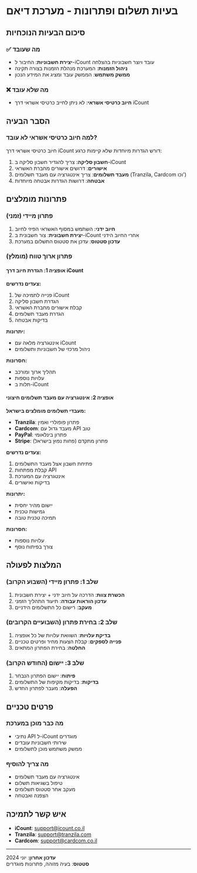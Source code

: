 # בעיות תשלום ופתרונות - מערכת דיאם

## סיכום הבעיות הנוכחיות

### ✅ מה שעובד
- **יצירת חשבוניות**: החיבור ל-iCount עובד ויוצר חשבוניות בהצלחה
- **ניהול הזמנות**: המערכת מנהלת הזמנות בצורה תקינה
- **ממשק משתמש**: הממשק עובד ומציג את המידע הנכון

### ❌ מה שלא עובד
- **חיוב כרטיסי אשראי**: לא ניתן לחייב כרטיסי אשראי דרך iCount

## הסבר הבעיה

### למה חיוב כרטיסי אשראי לא עובד?

חיוב כרטיסי אשראי דרך iCount דורש הגדרות מיוחדות שלא קיימות כרגע:

1. **חשבון סליקה**: צריך להגדיר חשבון סליקה ב-iCount
2. **אישורים**: דרושים אישורים מחברת האשראי
3. **מעבד תשלומים**: צריך אינטגרציה עם מעבד תשלומים (Tranzila, Cardcom וכו')
4. **אבטחה**: דרושות הגדרות אבטחה מיוחדות

## פתרונות מומלצים

### פתרון מיידי (זמני)
1. **חיוב ידני**: השתמש במסוף האשראי הפיזי לחיוב
2. **יצירת חשבונית**: צור חשבונית ב-iCount אחרי החיוב הידני
3. **עדכון סטטוס**: עדכן את סטטוס התשלום במערכת

### פתרון ארוך טווח (מומלץ)

#### אופציה 1: הגדרת חיוב דרך iCount
**צעדים נדרשים:**
1. פנייה לתמיכה של iCount
2. הגדרת חשבון סליקה
3. קבלת אישורים מחברת האשראי
4. הגדרת מעבד תשלומים
5. בדיקות אבטחה

**יתרונות:**
- אינטגרציה מלאה עם iCount
- ניהול מרכזי של חשבוניות ותשלומים

**חסרונות:**
- תהליך ארוך ומורכב
- עלויות נוספות
- תלות ב-iCount

#### אופציה 2: אינטגרציה עם מעבד תשלומים חיצוני
**מעבדי תשלומים מומלצים בישראל:**
- **Tranzila**: פתרון פופולרי ואמין
- **Cardcom**: מעבד גדול עם API טוב
- **PayPal**: פתרון בינלאומי
- **Stripe**: פתרון מתקדם (פחות נפוץ בישראל)

**צעדים נדרשים:**
1. פתיחת חשבון אצל מעבד התשלומים
2. קבלת מפתחות API
3. אינטגרציה עם המערכת
4. בדיקות ואישורים

**יתרונות:**
- יישום מהיר יחסית
- גמישות טכנית
- תמיכה טכנית טובה

**חסרונות:**
- עלויות נוספות
- צורך בפיתוח נוסף

## המלצות לפעולה

### שלב 1: פתרון מיידי (השבוע הקרוב)
1. **הכשרת צוות**: הדרכה על חיוב ידני + יצירת חשבונית
2. **עדכון הוראות עבודה**: תיעוד התהליך הזמני
3. **מעקב**: רישום כל התשלומים הידניים

### שלב 2: בחירת פתרון (השבועיים הקרובים)
1. **בדיקת עלויות**: השוואת עלויות של כל אופציה
2. **פנייה לספקים**: קבלת הצעות מחיר ופרטים טכניים
3. **החלטה**: בחירת הפתרון המתאים

### שלב 3: יישום (החודש הקרוב)
1. **פיתוח**: יישום הפתרון הנבחר
2. **בדיקות**: בדיקות מקיפות של התשלומים
3. **הפעלה**: מעבר לפתרון החדש

## פרטים טכניים

### מה כבר מוכן במערכת
- נתיבי API ל-iCount מוגדרים
- שירותי חשבוניות עובדים
- ממשק משתמש מוכן לתשלומים

### מה צריך להוסיף
- אינטגרציה עם מעבד תשלומים
- טיפול בשגיאות תשלום
- מעקב אחר סטטוס תשלומים
- הצפנה ואבטחה

## איש קשר לתמיכה
- **iCount**: support@icount.co.il
- **Tranzila**: support@tranzila.com
- **Cardcom**: support@cardcom.co.il

---

**עדכון אחרון**: יוני 2024  
**סטטוס**: בעיה מזוהה, פתרונות מוגדרים 